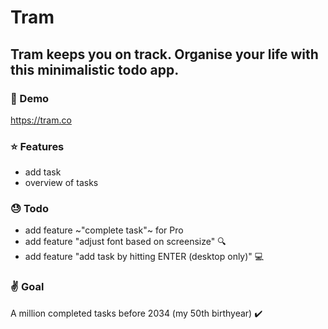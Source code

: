 # Tram

## Tram keeps you on track. Organise your life with this minimalistic todo app.

### :rocket: Demo

https://tram.co

### :star: Features

- add task
- overview of tasks

### :sweat: Todo

- add feature ~"complete task"~ for Pro
- add feature "adjust font based on screensize" :mag:
- add feature "add task by hitting ENTER (desktop only)" :computer:

### :v: Goal

A million completed tasks before 2034 (my 50th birthyear) :heavy_check_mark:

